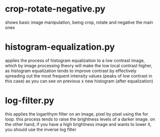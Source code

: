 # crop-rotate-negative.py

shows basic image manipulation, being crop, rotate and negative the main ones

# histogram-equalization.py 

applies the process of histogram equalization to a low contrast image, which by image processing theory will make the low local contrast higher, as histogram equalization tends to improve contrast by effectively spreading out the most frequent intensity values (peaks of low contrast in this case) as you can see on previous x new histogram (after equalization)

# log-filter.py

this applies the logarithym filter on an image, pixel by pixel using the for loop. this process tends to raise the brightness levels of a darker image. on the other hand, if you have a high brightness image and wants to lower it, you should use the inverse log filter
